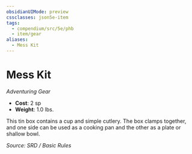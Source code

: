 ```yaml
---
obsidianUIMode: preview
cssclasses: json5e-item
tags:
  - compendium/src/5e/phb
  - item/gear
aliases:
  - Mess Kit
---
```

# Mess Kit
*Adventuring Gear*  

- **Cost**: 2 sp
- **Weight**: 1.0 lbs.

This tin box contains a cup and simple cutlery. The box clamps together, and one side can be used as a cooking pan and the other as a plate or shallow bowl.

*Source: SRD / Basic Rules*
